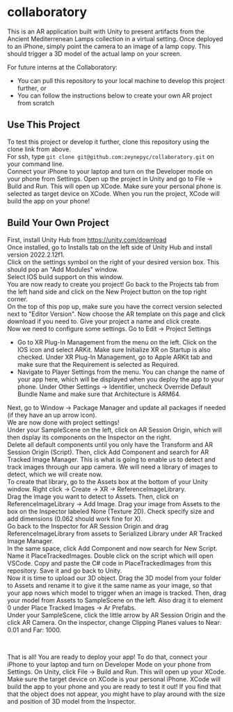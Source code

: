 # collaboratory

This is an AR application built with Unity to present artifacts from the Ancient Mediterrenean Lamps collection in a virtual setting. Once deployed to an iPhone, simply point the camera to an image of a lamp copy. This should trigger a 3D model of the actual lamp on your screen.

For future interns at the Collaboratory:
  - You can pull this repository to your local machine to develop this project further, or
  - You can follow the instructions below to create your own AR project from scratch

## Use This Project
To test this project or develop it further, clone this repository using the clone link from above. 
&nbsp;  
For ssh, type ```` git clone git@github.com:zeynepyc/collaboratory.git ```` on your command line. 
&nbsp;  
Connect your iPhone to your laptop and turn on the Developer mode on your phone from Settings. Open up the project in Unity and go to File -> Build and Run. This will open up XCode. Make sure your personal phone is selected as target device on XCode. When you run the project, XCode will build the app on your phone!

## Build Your Own Project
First, install Unity Hub from https://unity.com/download
&nbsp;  
Once installed, go to Installs tab on the left side of Unity Hub and install version 2022.2.12f1.
&nbsp;  
Click on the settings symbol on the right of your desired version box. This should pop an "Add Modules" window.
&nbsp;  
Select IOS build support on this window.
&nbsp;  
You are now ready to create you project! Go back to the Projects tab from the left hand side and click on the New Project button on the top right corner.
&nbsp;  
On the top of this pop up, make sure you have the correct version selected next to "Editor Version". Now choose the AR template on this page and click download if you need to. Give your project a name and click create.
&nbsp;  
Now we need to configure some settings. Go to Edit -> Project Settings
- Go to XR Plug-In Management from the menu on the left. Click on the IOS icon and select ARKit. Make sure Initialize XR on Startup is also checked. Under XR Plug-In Management, go to Apple ARKit tab and make sure that the Requirement is selected as Required.
- Navigate to Player Settings from the menu. You can change the name of your app here, which will be displayed when you deploy the app to your phone. Under Other Settings -> Identifier, uncheck Override Default Bundle Name and make sure that Architecture is ARM64. 


Next, go to Window -> Package Manager and update all packages if needed (if they have an up arrow icon).
&nbsp;  
We are now done with project settings!
&nbsp;  &nbsp;  
Under your SampleScene on the left, click on AR Session Origin, which will then dsplay its components on the Inspector on the right. 
&nbsp;  
Delete all default components until you only have the Transform and AR Session Origin (Script). Then, click Add Component and search for AR Tracked Image Manager. This is what is going to enable us to detect and track images through our app camera. We will need a library of images to detect, which we will create now. 
&nbsp;  
To create that library, go to the Assets box at the bottom of your Unity window. Right click -> Create -> XR -> ReferenceImageLibrary. 
&nbsp;  
Drag the image you want to detect to Assets. Then, click on ReferenceImageLibrary -> Add Image. Drag your image from Assets to the box on the Inspector labeled None (Texture 2D). Check specify size and add dimensions (0.062 should work fine for X).
&nbsp;  
Go back to the Inspector for AR Session Origin and drag ReferenceImageLibrary from assets to Serialized Library under AR Tracked Image Manager. 
&nbsp;  
In the same space, click Add Component and now search for New Script. Name it PlaceTrackedImages. Double click on the script which will open VSCode. Copy and paste the C# code in PlaceTrackedImages from this repository. Save it and go back to Unity. 
&nbsp;  
Now it is time to upload our 3D object. Drag the 3D model from your folder to Assets and rename it to give it the same name as your image, so that your app nows which model to trigger when an image is tracked. Then, drag your model from Assets to SampleScene on the left. Also drag it to element 0 under Place Tracked Images -> Ar Prefabs. 
&nbsp;  
Under your SampleScene, click the little arrow by AR Session Origin and the click AR Camera. On the inspector, change Clipping Planes values to Near: 0.01 and Far: 1000. 

&nbsp;  

That is all! You are ready to deploy your app! To do that, connect your iPhone to your laptop and turn on Developer Mode on your phone from Settings. On Unity, click File -> Build and Run. This will open up your XCode. Make sure the target device on XCode is your personal iPhone. XCode will build the app to your phone and you are ready to test it out! If you find that that the object does not appear, you might have to play around with the size and position of 3D model from the Inspector. 
